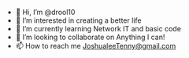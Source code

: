 - 👋 Hi, I’m @drool10
- 👀 I’m interested in creating a better life
- 🌱 I’m currently learning Network IT and basic code
- 💞️ I’m looking to collaborate on Anything I can!
- 📫 How to reach me JoshualeeTenny@gmail.com

<!---
drool10/drool10 is a ✨ special ✨ repository because its `README.md` (this file) appears on your GitHub profile.
You can click the Preview link to take a look at your changes.
--->
